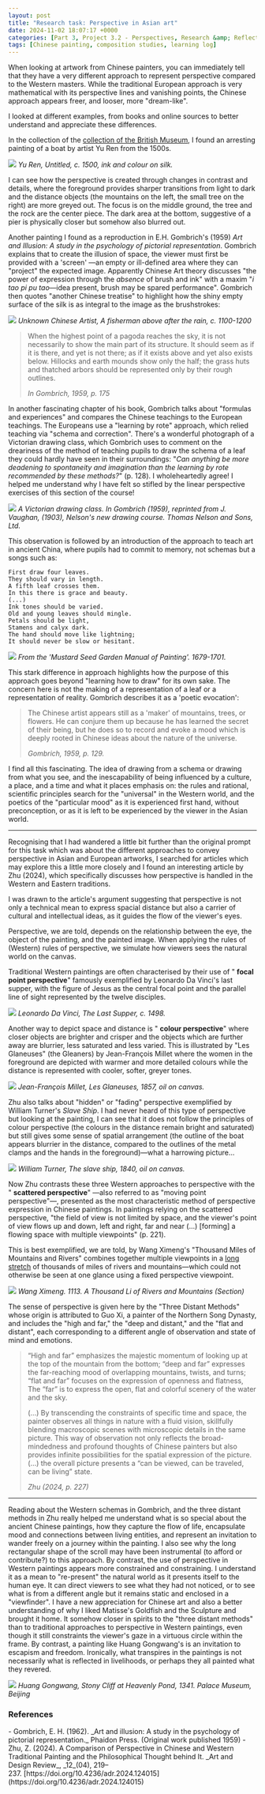 ```yaml
---
layout: post
title: "Research task: Perspective in Asian art"
date: 2024-11-02 18:07:17 +0000
categories: [Part 3, Project 3.2 - Perspectives, Research &amp; Reflection, Uncategorised]
tags: [Chinese painting, composition studies, learning log]
---
```


When looking at artwork from Chinese painters, you can immediately tell that they have a very different approach to represent perspective compared to the Western masters. While the traditional European approach is very mathematical with its perspective lines and vanishing points, the Chinese approach appears freer, and looser, more "dream-like".

<!-- /wp:paragraph --><!-- wp:paragraph -->

I looked at different examples, from books and online sources to better understand and appreciate these differences.

<!-- /wp:paragraph --><!-- wp:paragraph -->

In the collection of the [collection of the British Museum](https://www.britishmuseum.org/collection/search?school_style=Chinese%20paintings%2Fprints%20schools), I found an arresting painting of a boat by artist Yu Ren from the 1500s.

<!-- /wp:paragraph --><!-- wp:image {"align":"center","id":1131,"width":332,"height":628,"sizeSlug":"full","linkDestination":"none"} -->
![](https://spaces.oca.ac.uk/gaellelog/wp-content/uploads/sites/5355/2024/11/hanging-scroll-Yu-Ren-Zhe-School-c1500.png)
_Yu Ren, Untitled, c. 1500, ink and colour on silk._
<!-- /wp:image --><!-- wp:paragraph -->

I can see how the perspective is created through changes in contrast and details, where the foreground provides sharper transitions from light to dark and the distance objects (the mountains on the left, the small tree on the right) are more greyed out. The focus is on the middle ground, the tree and the rock are the center piece. The dark area at the bottom, suggestive of a pier is physically closer but somehow also blurred out.

<!-- /wp:paragraph --><!-- wp:paragraph -->

Another painting I found as a reproduction in E.H. Gombrich's (1959) _Art and Illusion: A study in the psychology of pictorial representation_. Gombrich explains that to create the illusion of space, the viewer must first be provided with a 'screen' —an empty or ill-defined area where they can "project" the expected image. Apparently Chinese Art theory discusses "the power of expression through the _absence_ of brush and ink" with a maxim "_i tao pi pu tao_—idea present, brush may be spared performance". Gombrich then quotes "another Chinese treatise" to highlight how the shiny empty surface of the silk is as integral to the image as the brushstrokes:

<!-- /wp:paragraph --><!-- wp:image {"align":"center","id":1130,"width":488,"height":688,"sizeSlug":"full","linkDestination":"none"} -->
![](https://spaces.oca.ac.uk/gaellelog/wp-content/uploads/sites/5355/2024/11/Photo_2024-11-02_102227.jpg)
_Unknown Chinese Artist, A fisherman above after the rain, c. 1100-1200_
<!-- /wp:image --><!-- wp:quote -->

> <!-- wp:paragraph -->
> 
> When the highest point of a pagoda reaches the sky, it is not necessarily to show the main part of its structure. It should seem as if it is there, and yet is not there; as if it exists above and yet also exists below. Hillocks and earth mounds show only the half; the grass huts and thatched arbors should be represented only by their rough outlines.
> 
> <!-- /wp:paragraph --><cite>In Gombrich, 1959, p. 175</cite>

<!-- /wp:quote --><!-- wp:paragraph -->

In another fascinating chapter of his book, Gombrich talks about "formulas and experiences" and compares the Chinese teachings to the European teachings. The Europeans use a "learning by rote" approach, which relied teaching via "schema and correction". There's a wonderful photograph of a Victorian drawing class, which Gombrich uses to comment on the dreariness of the method of teaching pupils to draw the schema of a leaf they could hardly have seen in their surroundings: "_Can anything be more deadening to spontaneity and imagination than the learning by rote recommended by these methods?_" (p. 128). I wholeheartedly agree! I helped me understand why I have felt so stifled by the linear perspective exercises of this section of the course!

<!-- /wp:paragraph --><!-- wp:image {"align":"center","id":1134,"width":500,"height":348,"sizeSlug":"full","linkDestination":"none"} -->
![](https://spaces.oca.ac.uk/gaellelog/wp-content/uploads/sites/5355/2024/11/Photo_2024-11-02_115937.jpg)
_A Victorian drawing class. In Gombrich (1959), reprinted from J. Vaughan, (1903), Nelson's new drawing course. Thomas Nelson and Sons, Ltd._
<!-- /wp:image --><!-- wp:paragraph -->

This observation is followed by an introduction of the approach to teach art in ancient China, where pupils had to commit to memory, not schemas but a songs such as:

<!-- /wp:paragraph --><!-- wp:columns -->
<!-- wp:column -->
<!-- wp:verse -->
```
First draw four leaves.
They should vary in length.
A fifth leaf crosses them.
In this there is grace and beauty.
(...)
Ink tones should be varied.
Old and young leaves should mingle.
Petals should be light,
Stamens and calyx dark.
The hand should move like lightning;
It should never be slow or hesitant.
```
<!-- /wp:verse -->
<!-- /wp:column --><!-- wp:column -->
<!-- wp:image {"id":1135,"sizeSlug":"full","linkDestination":"none"} -->
![](https://spaces.oca.ac.uk/gaellelog/wp-content/uploads/sites/5355/2024/11/2024-11-02_121144.jpg)
_From the 'Mustard Seed Garden Manual of Painting'. 1679-1701._
<!-- /wp:image -->
<!-- /wp:column -->
<!-- /wp:columns --><!-- wp:paragraph -->

This stark difference in approach highlights how the purpose of this approach goes beyond "learning how to draw" for its own sake. The concern here is not the making of a representation of a leaf or a representation of reality. Gombrich describes it as a 'poetic evocation':

<!-- /wp:paragraph --><!-- wp:quote -->

> <!-- wp:paragraph -->
> 
> The Chinese artist appears still as a 'maker' of mountains, trees, or flowers. He can conjure them up because he has learned the secret of their being, but he does so to record and evoke a mood which is deeply rooted in Chinese ideas about the nature of the universe.
> 
> <!-- /wp:paragraph --><cite>Gombrich, 1959, p. 129.</cite>

<!-- /wp:quote --><!-- wp:paragraph -->

I find all this fascinating. The idea of drawing from a schema or drawing from what you see, and the inescapability of being influenced by a culture, a place, and a time and what it places emphasis on: the rules and rational, scientific principles search for the "universal" in the Western world, and the poetics of the "particular mood" as it is experienced first hand, without preconception, or as it is left to be experienced by the viewer in the Asian world.

<!-- /wp:paragraph --><!-- wp:separator -->
* * *
<!-- /wp:separator --><!-- wp:paragraph -->

Recognising that I had wandered a little bit further than the original prompt for this task which was about the different approaches to convey perspective in Asian and European artworks, I searched for articles which may explore this a little more closely and I found an interesting article by Zhu (2024), which specifically discusses how perspective is handled in the Western and Eastern traditions.

<!-- /wp:paragraph --><!-- wp:paragraph -->

I was drawn to the article's argument suggesting that perspective is not only a technical mean to express spacial distance but also a carrier of cultural and intellectual ideas, as it guides the flow of the viewer's eyes.

<!-- /wp:paragraph --><!-- wp:paragraph -->

Perspective, we are told, depends on the relationship between the eye, the object of the painting, and the painted image. When applying the rules of (Western) rules of perspective, we simulate how viewers sees the natural world on the canvas.

<!-- /wp:paragraph --><!-- wp:paragraph -->

Traditional Western paintings are often characterised by their use of " **focal point perspective**" famously exemplified by Leonardo Da Vinci's last supper, with the figure of Jesus as the central focal point and the parallel line of sight represented by the twelve disciples.

<!-- /wp:paragraph --><!-- wp:image {"id":1137,"sizeSlug":"full","linkDestination":"none"} -->
![](https://spaces.oca.ac.uk/gaellelog/wp-content/uploads/sites/5355/2024/11/IMG_0122.jpeg)
_Leonardo Da Vinci, The Last Supper, c. 1498._
<!-- /wp:image --><!-- wp:paragraph -->

Another way to depict space and distance is " **colour perspective**" where closer objects are brighter and crisper and the objects which are further away are blurrier, less saturated and less varied. This is illustrated by "Les Glaneuses" (the Gleaners) by Jean-François Millet where the women in the foreground are depicted with warmer and more detailed colours while the distance is represented with cooler, softer, greyer tones.

<!-- /wp:paragraph --><!-- wp:image {"id":1138,"sizeSlug":"full","linkDestination":"none"} -->
![](https://spaces.oca.ac.uk/gaellelog/wp-content/uploads/sites/5355/2024/11/Jean-Francois_Millet_-_Gleaners_-_Google_Art_Project_2-scaled.jpg)
_Jean-François Millet, Les Glaneuses, 1857, oil on canvas._
<!-- /wp:image --><!-- wp:paragraph -->

Zhu also talks about "hidden" or "fading" perspective exemplified by William Turner's _Slave Ship_. I had never heard of this type of perspective but looking at the painting, I can see that it does not follow the principles of colour perspective (the colours in the distance remain bright and saturated) but still gives some sense of spatial arrangement (the outline of the boat appears blurrier in the distance, compared to the outlines of the metal clamps and the hands in the foreground)—what a harrowing picture...

<!-- /wp:paragraph --><!-- wp:image {"id":1141,"sizeSlug":"full","linkDestination":"none"} -->
![](https://spaces.oca.ac.uk/gaellelog/wp-content/uploads/sites/5355/2024/11/959px-Slave-ship.jpg)
_William Turner, The slave ship, 1840, oil on canvas._
<!-- /wp:image --><!-- wp:paragraph -->

Now Zhu contrasts these three Western approaches to perspective with the " **scattered perspective**" —also referred to as "moving point perspective"—, presented as the most characteristic method of perspective expression in Chinese paintings. In paintings relying on the scattered perspective, "the field of view is not limited by space, and the viewer's point of view flows up and down, left and right, far and near (...) [forming] a flowing space with multiple viewpoints" (p. 221).

<!-- /wp:paragraph --><!-- wp:paragraph -->

This is best exemplified, we are told, by Wang Ximeng's "Thousand Miles of Mountains and Rivers" combines together multiple viewpoints in a [long stretch](https://upload.wikimedia.org/wikipedia/commons/3/37/Wang_Ximeng._A_Thousand_Li_of_Rivers_and_Mountains._%28Complete%2C_51%2C3x1191%2C5_cm%29._1113._Palace_museum%2C_Beijing.jpg) of thousands of miles of rivers and mountains—which could not otherwise be seen at one glance using a fixed perspective viewpoint.

<!-- /wp:paragraph --><!-- wp:image {"sizeSlug":"large"} -->
![](https://www.chinese-showcase.com/cdn/shop/articles/a_thousand_li_of_rivers_and_mountains.jpg?v=1703462245)
_Wang Ximeng. 1113. A Thousand Li of Rivers and Mountains (Section)_
<!-- /wp:image --><!-- wp:paragraph -->

The sense of perspective is given here by the "Three Distant Methods" whose origin is attributed to Guo Xi, a painter of the Northern Song Dynasty, and includes the "high and far," the "deep and distant," and the "flat and distant", each corresponding to a different angle of observation and state of mind and emotions.

<!-- /wp:paragraph --><!-- wp:quote -->

> <!-- wp:paragraph -->
> 
> “High and far” emphasizes the majestic momentum of looking up at the top of the mountain from the bottom; “deep and far” expresses the far-reaching mood of overlapping mountains, twists, and turns; “flat and far” focuses on the expression of openness and flatness, The “far” is to express the open, flat and colorful scenery of the water and the sky.
> 
> <!-- /wp:paragraph --><!-- wp:paragraph -->
> 
> (...) By transcending the constraints of specific time and space, the painter observes all things in nature with a fluid vision, skillfully blending macroscopic scenes with microscopic details in the same picture. This way of observation not only reflects the broad-mindedness and profound thoughts of Chinese painters but also provides infinite possibilities for the spatial expression of the picture. (...) the overall picture presents a “can be viewed, can be traveled, can be living” state.
> 
> <!-- /wp:paragraph --><cite>Zhu (2024, p. 227)</cite>

<!-- /wp:quote --><!-- wp:separator -->
* * *
<!-- /wp:separator --><!-- wp:paragraph -->

Reading about the Western schemas in Gombrich, and the three distant methods in Zhu really helped me understand what is so special about the ancient Chinese paintings, how they capture the flow of life, encapsulate mood and connections between living entities, and represent an invitation to wander freely on a journey within the painting. I also see why the long rectangular shape of the scroll may have been instrumental (to afford or contribute?) to this approach. By contrast, the use of perspective in Western paintings appears more constrained and constraining. I understand it as a mean to "re-present" the natural world as it presents itself to the human eye. It can direct viewers to see what they had not noticed, or to see what is from a different angle but it remains static and enclosed in a "viewfinder". I have a new appreciation for Chinese art and also a better understanding of why I liked Matisse's Goldfish and the Sculpture and brought it home. It somehow closer in spirits to the "three distant methods" than to traditional approaches to perspective in Western paintings, even though it still constraints the viewer's gaze in a virtuous circle within the frame. By contrast, a painting like Huang Gongwang's is an invitation to escapism and freedom. Ironically, what transpires in the paintings is not necessarily what is reflected in livelihoods, or perhaps they all painted what they revered.

<!-- /wp:paragraph --><!-- wp:image {"align":"center","sizeSlug":"large"} -->
![](https://www.comuseum.com/wp-content/uploads/2015/03/huang-gongwang_heavenly-pond-mountain.jpg)
_Huang Gongwang, Stony Cliff at Heavenly Pond, 1341. Palace Museum, Beijing_
<!-- /wp:image --><!-- wp:heading {"level":3} -->
### References
<!-- /wp:heading --><!-- wp:list -->
<!-- wp:list-item -->- Gombrich, E. H. (1962). _Art and illusion: A study in the psychology of pictorial representation._ Phaidon Press. (Original work published 1959)
<!-- /wp:list-item --><!-- wp:list-item -->- Zhu, Z. (2024). A Comparison of Perspective in Chinese and Western Traditional Painting and the Philosophical Thought behind It.&nbsp;_Art and Design Review_,&nbsp;_12_(04), 219–237.&nbsp;[https://doi.org/10.4236/adr.2024.124015](https://doi.org/10.4236/adr.2024.124015)
<!-- /wp:list-item -->
<!-- /wp:list -->